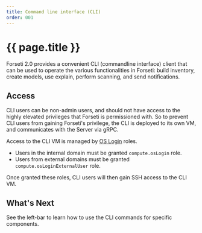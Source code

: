 ```yaml
---
title: Command line interface (CLI)
order: 001
---
```


# {{ page.title }}

Forseti 2.0 provides a convenient CLI (commandline interface) client
that can be used to operate the various functionalities in Forseti:
build inventory, create models, use explain, perform scanning, and
send notifications.

## Access

CLI users can be non-admin users, and should not have access to the highly
elevated privileges that Forseti is permissioned with. So to prevent CLI users
from gaining Forseti's privilege, the CLI is deployed to its own VM,
and communicates with the Server via gRPC.  

Access to the CLI VM is managed by [OS Login](https://cloud.google.com/compute/docs/instances/managing-instance-access) roles.

* Users in the internal domain must be granted `compute.osLogin` role.
* Users from external domains must be granted `compute.osLoginExternalUser` role. 

Once granted these roles, CLI users will then gain SSH access to the CLI VM.

## What's Next

See the left-bar to learn how to use the CLI commands for specific components. 
